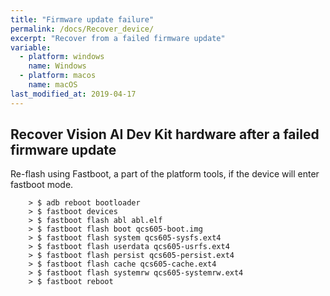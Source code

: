 ```yaml
---
title: "Firmware update failure"
permalink: /docs/Recover_device/
excerpt: "Recover from a failed firmware update"
variable:
  - platform: windows
    name: Windows
  - platform: macos
    name: macOS
last_modified_at: 2019-04-17
---
```

## Recover Vision AI Dev Kit hardware after a failed firmware update

Re-flash using Fastboot, a part of the platform tools, if the device will enter fastboot mode.

```terminal
    > $ adb reboot bootloader
    > $ fastboot devices
    > $ fastboot flash abl abl.elf
    > $ fastboot flash boot qcs605-boot.img
    > $ fastboot flash system qcs605-sysfs.ext4
    > $ fastboot flash userdata qcs605-usrfs.ext4
    > $ fastboot flash persist qcs605-persist.ext4
    > $ fastboot flash cache qcs605-cache.ext4
    > $ fastboot flash systemrw qcs605-systemrw.ext4
    > $ fastboot reboot
```
